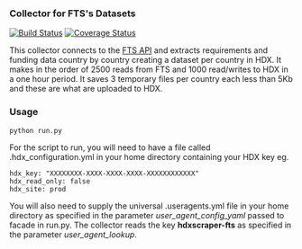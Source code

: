 ### Collector for FTS's Datasets
[![Build Status](https://travis-ci.org/OCHA-DAP/hdxscraper-fts.svg?branch=master&ts=1)](https://travis-ci.org/OCHA-DAP/hdxscraper-fts) [![Coverage Status](https://coveralls.io/repos/github/OCHA-DAP/hdxscraper-fts/badge.svg?branch=master&ts=1)](https://coveralls.io/github/OCHA-DAP/hdxscraper-fts?branch=master)

This collector connects to the [FTS API](https://api.hpc.tools/docs/v1/) and extracts requirements and funding data country by country creating a dataset per country in HDX. It makes in the order of 2500 reads from FTS and 1000 read/writes to HDX in a one hour period. It saves 3 temporary files per country each less than 5Kb and these are what are uploaded to HDX. 


### Usage

    python run.py

For the script to run, you will need to have a file called .hdx_configuration.yml in your home directory containing your HDX key eg.

    hdx_key: "XXXXXXXX-XXXX-XXXX-XXXX-XXXXXXXXXXXX"
    hdx_read_only: false
    hdx_site: prod
    
 You will also need to supply the universal .useragents.yml file in your home directory as specified in the parameter *user_agent_config_yaml* passed to facade in run.py. The collector reads the key **hdxscraper-fts** as specified in the parameter *user_agent_lookup*.
